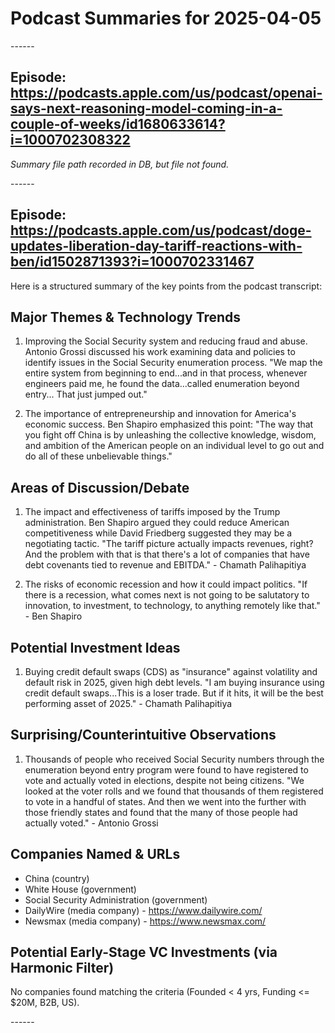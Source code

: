 # Podcast Summaries for 2025-04-05
---<CUT>---

## Episode: https://podcasts.apple.com/us/podcast/openai-says-next-reasoning-model-coming-in-a-couple-of-weeks/id1680633614?i=1000702308322
*Summary file path recorded in DB, but file not found.*

---<CUT>---

## Episode: https://podcasts.apple.com/us/podcast/doge-updates-liberation-day-tariff-reactions-with-ben/id1502871393?i=1000702331467
Here is a structured summary of the key points from the podcast transcript:

## Major Themes & Technology Trends

1. Improving the Social Security system and reducing fraud and abuse. Antonio Grossi discussed his work examining data and policies to identify issues in the Social Security enumeration process. "We map the entire system from beginning to end...and in that process, whenever engineers paid me, he found the data...called enumeration beyond entry... That just jumped out." 

2. The importance of entrepreneurship and innovation for America's economic success. Ben Shapiro emphasized this point: "The way that you fight off China is by unleashing the collective knowledge, wisdom, and ambition of the American people on an individual level to go out and do all of these unbelievable things."

## Areas of Discussion/Debate

1. The impact and effectiveness of tariffs imposed by the Trump administration. Ben Shapiro argued they could reduce American competitiveness while David Friedberg suggested they may be a negotiating tactic. "The tariff picture actually impacts revenues, right? And the problem with that is that there's a lot of companies that have debt covenants tied to revenue and EBITDA." - Chamath Palihapitiya

2. The risks of economic recession and how it could impact politics. "If there is a recession, what comes next is not going to be salutatory to innovation, to investment, to technology, to anything remotely like that." - Ben Shapiro

## Potential Investment Ideas
1. Buying credit default swaps (CDS) as "insurance" against volatility and default risk in 2025, given high debt levels. "I am buying insurance using credit default swaps...This is a loser trade. But if it hits, it will be the best performing asset of 2025." - Chamath Palihapitiya

## Surprising/Counterintuitive Observations
1. Thousands of people who received Social Security numbers through the enumeration beyond entry program were found to have registered to vote and actually voted in elections, despite not being citizens. "We looked at the voter rolls and we found that thousands of them registered to vote in a handful of states. And then we went into the further with those friendly states and found that the many of those people had actually voted." - Antonio Grossi

## Companies Named & URLs
- China (country)
- White House (government)
- Social Security Administration (government) 
- DailyWire (media company) - https://www.dailywire.com/
- Newsmax (media company) - https://www.newsmax.com/

## Potential Early-Stage VC Investments (via Harmonic Filter)

No companies found matching the criteria (Founded < 4 yrs, Funding <= $20M, B2B, US).

---<CUT>---
